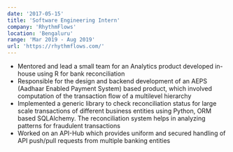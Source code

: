 ```yaml
---
date: '2017-05-15'
title: 'Software Engineering Intern'
company: 'RhythmFlows'
location: 'Bengaluru'
range: 'Mar 2019 - Aug 2019'
url: 'https://rhythmflows.com/'
---
```


- Mentored and lead a small team for an Analytics product developed in-house using R for bank reconciliation
- Responsible for the design and backend development of an AEPS (Aadhaar Enabled Payment System) based product, which involved computation of the transaction flow of a multilevel hierarchy
- Implemented a generic library to check reconciliation status for large scale transactions of different business entities using Python, ORM based SQLAlchemy. The reconciliation system helps in analyzing patterns for fraudulent transactions
- Worked on an API-Hub which provides uniform and secured handling of API push/pull requests from multiple banking entities

